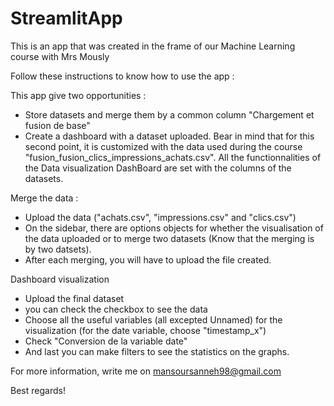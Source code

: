 # StreamlitApp
This is an app that was created in the frame of our Machine Learning course with Mrs Mously

Follow these instructions to know how to use the app :

This app give two opportunities :
- Store datasets and merge them by a common column "Chargement et fusion de base"
- Create a dashboard with a dataset uploaded. Bear in mind that for this second point, it is customized with the data used during the course "fusion_fusion_clics_impressions_achats.csv". All the functionnalities of the Data visualization DashBoard are set with the columns of the datasets.

Merge the data :
- Upload the data ("achats.csv", "impressions.csv" and "clics.csv")
- On the sidebar, there are options objects for whether the visualisation of the data uploaded or to merge two datasets (Know that the merging is by two datsets).
- After each merging, you will have to upload the file created.

Dashboard visualization
- Upload the final dataset
- you can check the checkbox to see the data
- Choose all the useful variables (all excepted Unnamed) for the visualization (for the date variable, choose "timestamp_x")
- Check "Conversion de la variable date"
- And last you can make filters to see the statistics on the graphs.

For more information, write me on mansoursanneh98@gmail.com

Best regards!
